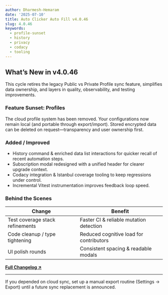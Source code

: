 ```yaml
---
author: Dharmesh-Hemaram
date: '2025-07-10'
title: Auto Clicker Auto Fill v4.0.46
slug: 4.0.46
keywords:
  - profile-sunset
  - history
  - privacy
  - codacy
  - tooling
---
```


## What’s New in v4.0.46

This cycle retires the legacy Public vs Private Profile sync feature, simplifies data ownership, and layers in quality, observability, and testing improvements.

### Feature Sunset: Profiles

The cloud profile system has been removed. Your configurations now remain local (and portable through export/import). Stored encrypted data can be deleted on request—transparency and user ownership
first.

### Added / Improved

- History command & enriched data list interactions for quicker recall of recent automation steps.
- Subscription modal redesigned with a unified header for clearer upgrade context.
- Codacy integration & Istanbul coverage tooling to keep regressions under control.
- Incremental Vitest instrumentation improves feedback loop speed.

### Behind the Scenes

| Change                          | Benefit                                 |
| ------------------------------- | --------------------------------------- |
| Test coverage stack refinements | Faster CI & reliable mutation detection |
| Code cleanup / type tightening  | Reduced cognitive load for contributors |
| UI polish rounds                | Consistent spacing & readable modals    |

**[Full Changelog ↗](https://github.com/Dhruv-Techapps/auto-clicker-auto-fill/compare/v4.0.46.4...v4.0.46.8)**

---

If you depended on cloud sync, set up a manual export routine (Settings → Export) until a future sync replacement is announced.
